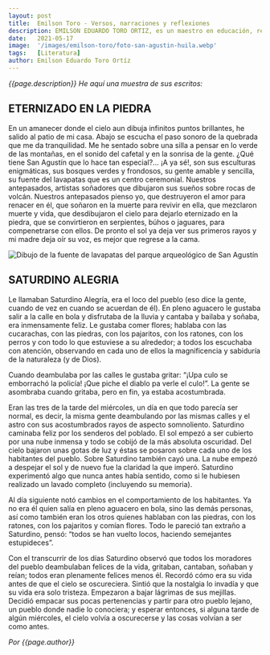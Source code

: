 ```yaml
---
layout: post
title:  Emilson Toro - Versos, narraciones y reflexiones
description: EMILSON EDUARDO TORO ORTIZ, es un maestro en educación, residente y nacido en San Agustín. Entre sus grandes pasiones esta la literatura y la escritura. Ha escrito su primer libro titulado ´Versos, Narraciones y Reflexiones el cual, según él mismo “recoge situaciones e ideas desde muchos años atrás, ideas a las que quise darles forma”.
date:   2021-05-17
image:  '/images/emilson-toro/foto-san-agustin-huila.webp'
tags:   [Literatura]
author: Emilson Eduardo Toro Ortíz
---
```

*{{page.description}} He aquí una muestra de sus escritos:*

## ETERNIZADO EN LA PIEDRA

En un amanecer donde el cielo aun dibuja infinitos puntos brillantes, he salido al patio de mi casa. Abajo se escucha el paso sonoro de la quebrada que me da tranquilidad. Me he sentado sobre una silla a pensar en lo verde de las montañas, en el sonido del cafetal y en la sonrisa de la gente. ¿Qué tiene San Agustín que lo hace tan especial?... ¡A ya sé!, son sus esculturas enigmáticas, sus bosques verdes y frondosos, su gente amable y sencilla, su fuente del lavapatas que es un centro ceremonial. Nuestros antepasados, artistas soñadores que dibujaron sus sueños sobre rocas de volcán. Nuestros antepasados pienso yo, que destruyeron el amor para renacer en él, que soñaron en la muerte para revivir en ella, que mezclaron muerte y vida, que desdibujaron el cielo para dejarlo eternizado en la piedra, que se convirtieron en serpientes, búhos o jaguares, para compenetrarse con ellos. De pronto el sol ya deja ver sus primeros rayos y mi madre deja oír su voz, es mejor que regrese a la cama.

![Dibujo de la fuente de lavapatas del parque arqueológico de San Agustín]({{site.baseurl}}/images/emilson-toro/dibujo-fuente-lavapatas.webp)

## SATURDINO ALEGRIA

Le llamaban Saturdino Alegría, era el loco del pueblo (eso dice la gente, cuando de vez en cuando se acuerdan de él). En pleno aguacero le gustaba salir a la calle en bola y disfrutaba de la lluvia y cantaba y bailaba y soñaba, era inmensamente feliz. Le gustaba comer flores; hablaba con las cucarachas, con las piedras, con los pajaritos, con los ratones, con los perros y con todo lo que estuviese a su alrededor; a todos los escuchaba con atención, observando en cada uno de ellos la magnificencia y sabiduría de la naturaleza (y de Dios).

Cuando deambulaba por las calles le gustaba gritar: “¡Upa culo se emborrachó la policía! ¡Que piche el diablo pa verle el culo!”. La gente se asombraba cuando gritaba, pero en fin, ya estaba acostumbrada.

Eran las tres de la tarde del miércoles, un día en que todo parecía ser normal, es decir, la misma gente deambulando por las mismas calles y el astro con sus acostumbrados rayos de aspecto somnoliento. Saturdino caminaba feliz por los senderos del poblado. El sol empezó a ser cubierto por una nube inmensa y todo se cobijó de la más absoluta oscuridad. Del cielo bajaron unas gotas de luz y éstas se posaron sobre cada uno de los habitantes del pueblo. Sobre Saturdino también cayó una. La nube empezó a despejar el sol y de nuevo fue la claridad la que imperó. Saturdino experimentó algo que nunca antes había sentido, como si le hubiesen realizado un lavado completo (incluyendo su memoria).

Al día siguiente notó cambios en el comportamiento de los habitantes. Ya no era él quien salía en pleno aguacero en bola, sino las demás personas, así como también eran los otros quienes hablaban con las piedras, con los ratones, con los pajaritos y comían flores. Todo le pareció tan extraño a Saturdino, pensó: “todos se han vuelto locos, haciendo semejantes estupideces”.

Con el transcurrir de los días Saturdino observó que todos los moradores del pueblo deambulaban felices de la vida, gritaban, cantaban, soñaban y reían; todos eran plenamente felices menos él. Recordó cómo era su vida antes de que el cielo se oscureciera. Sintió que la nostalgia lo invadía y que su vida era solo tristeza. Empezaron a bajar lágrimas de sus mejillas. Decidió empacar sus pocas pertenencias y partir para otro pueblo lejano, un pueblo donde nadie lo conociera; y esperar entonces, si alguna tarde de algún miércoles, el cielo volvía a oscurecerse y las cosas volvían a ser como antes.

<cite>Por {{page.author}}</cite>